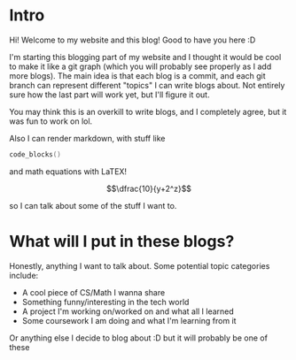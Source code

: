 # Intro
Hi! Welcome to my website and this blog! Good to have you here :D

I'm starting this blogging part of my website and I thought it would be cool to make it like a git graph (which you will probably see properly as I add more blogs). The main idea is that each blog is a commit, and each git branch can represent different "topics" I can write blogs about. Not entirely sure how the last part will work yet, but I'll figure it out. 

You may think this is an overkill to write blogs, and I completely agree, but it was fun to work on lol.


Also I can render markdown, with stuff like 
```cpp
code_blocks()
```
and math equations with LaTEX!
```math
\dfrac{10}{y+2^z}
```

so I can talk about some of the stuff I want to. 

# What will I put in these blogs?
Honestly, anything I want to talk about. Some potential topic categories include:
- A cool piece of CS/Math I wanna share
- Something funny/interesting in the tech world
- A project I'm working on/worked on and what all I learned
- Some coursework I am doing and what I'm learning from it

Or anything else I decide to blog about :D but it will probably be one of these
